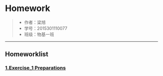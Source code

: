 # Homework
>* 作者：梁旭
>* 学号：2015301110077
>* 班级：物基一班
_____
## Homeworklist
### [1.Exercise_1 Preparations](https://www.zybuluo.com/lumato/note/884484)

